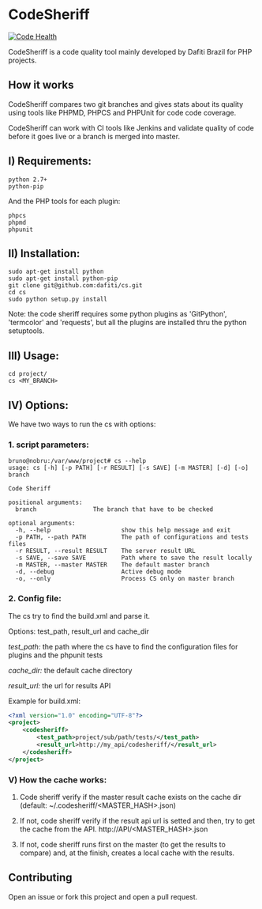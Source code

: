 # CodeSheriff

[![Code Health](https://landscape.io/github/dafiti/cs/master/landscape.png)](https://landscape.io/github/dafiti/cs/master)

CodeSheriff is a code quality tool mainly developed by Dafiti Brazil for PHP
projects.

## How it works

CodeSheriff compares two git branches and gives stats about its quality
using tools like PHPMD, PHPCS and PHPUnit for code code coverage.

CodeSheriff can work with CI tools like Jenkins and validate quality of code
before it goes live or a branch is merged into master.

## I) Requirements:

```
python 2.7+
python-pip
```


And the PHP tools for each plugin:

```
phpcs
phpmd
phpunit
```

## II) Installation:

```shell
sudo apt-get install python
sudo apt-get install python-pip
git clone git@github.com:dafiti/cs.git
cd cs
sudo python setup.py install
```

Note: the code sheriff requires some python plugins as 'GitPython', 'termcolor' and 'requests', but all the plugins are installed thru the python setuptools.


## III) Usage:

```shell
cd project/
cs <MY_BRANCH>
```

## IV) Options:

We have two ways to run the cs with options:

### 1. script parameters:

```shell
bruno@nobru:/var/www/project# cs --help
usage: cs [-h] [-p PATH] [-r RESULT] [-s SAVE] [-m MASTER] [-d] [-o] branch

Code Sheriff

positional arguments:
  branch                The branch that have to be checked

optional arguments:
  -h, --help                    show this help message and exit
  -p PATH, --path PATH          The path of configurations and tests files
  -r RESULT, --result RESULT    The server result URL
  -s SAVE, --save SAVE          Path where to save the result locally
  -m MASTER, --master MASTER    The default master branch
  -d, --debug                   Active debug mode
  -o, --only                    Process CS only on master branch
 ```

### 2. Config file: 

The cs try to find the build.xml and parse it.

Options: test_path, result_url and cache_dir

*test_path:* the path where the cs have to find the configuration files for plugins and the phpunit tests

*cache_dir:* the default cache directory

*result_url:* the url for results API

Example for build.xml:

```xml
<?xml version="1.0" encoding="UTF-8"?>
<project>
    <codesheriff>
        <test_path>project/sub/path/tests/</test_path>
        <result_url>http://my_api/codesheriff/</result_url>
    </codesheriff>
</project>
```

### V) How the cache works:

1) Code sheriff verify if the master result cache exists on the cache dir (default: ~/.codesheriff/<MASTER_HASH>.json)

2) If not, code sheriff verify if the result api url is setted and then, try to get the cache from the API. http://API/<MASTER_HASH>.json

3) If not, code sheriff runs first on the master (to get the results to compare) and, at the finish, creates a local cache with the results.


## Contributing

Open an issue or fork this project and open a pull request.
